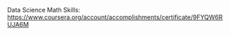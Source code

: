 Data Science Math Skills: <a href="https://www.coursera.org/account/accomplishments/certificate/9FYQW6RUJA6M">https://www.coursera.org/account/accomplishments/certificate/9FYQW6RUJA6M</a>
